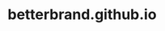 # betterbrand.github.io

<flowise-fullchatbot></flowise-fullchatbot>
<script type="module">
    import Chatbot from "https://cdn.jsdelivr.net/npm/flowise-embed/dist/web.js"
    Chatbot.initFull({
        chatflowid: "18a80366-22bc-48ec-a85c-83dc97ab1e0e",
        apiHost: "https://flowise-oi6s.onrender.com",
    })
</script>


<!--
https://raw.githubusercontent.com/betterbrand/betterbrand.github.io/5f69880be6d48b476a915f747597e17a9727beb7/pub_img/
https://raw.githubusercontent.com/betterbrand/betterbrand.github.io/5f69880be6d48b476a915f747597e17a9727beb7/pub_img/HarrietCloseup.jpg
https://raw.githubusercontent.com/betterbrand/betterbrand.github.io/5f69880be6d48b476a915f747597e17a9727beb7/pub_img/SmartAgentSquare.jpg

---

https://raw.githubusercontent.com/betterbrand/betterbrand.github.io/5f69880be6d48b476a915f747597e17a9727beb7/pub_img/bb/
https://raw.githubusercontent.com/betterbrand/betterbrand.github.io/5f69880be6d48b476a915f747597e17a9727beb7/pub_img/bb/Hat-only.svg <br>
https://raw.githubusercontent.com/betterbrand/betterbrand.github.io/5f69880be6d48b476a915f747597e17a9727beb7/pub_img/bb/all-words.svg <br>
https://raw.githubusercontent.com/betterbrand/betterbrand.github.io/5f69880be6d48b476a915f747597e17a9727beb7/pub_img/bb/bblogo-for-twitter.svg <br>
https://raw.githubusercontent.com/betterbrand/betterbrand.github.io/5f69880be6d48b476a915f747597e17a9727beb7/pub_img/bb/betterbrand_logo.png <br>
https://raw.githubusercontent.com/betterbrand/betterbrand.github.io/5f69880be6d48b476a915f747597e17a9727beb7/pub_img/bb/favicon.ico <br>
https://raw.githubusercontent.com/betterbrand/betterbrand.github.io/5f69880be6d48b476a915f747597e17a9727beb7/pub_img/bb/horiz-treatment.png <br>
https://raw.githubusercontent.com/betterbrand/betterbrand.github.io/5f69880be6d48b476a915f747597e17a9727beb7/pub_img/bb/name-and-hat.svg <br>
https://raw.githubusercontent.com/betterbrand/betterbrand.github.io/5f69880be6d48b476a915f747597e17a9727beb7/pub_img/bb/name-only.svg <br>
https://raw.githubusercontent.com/betterbrand/betterbrand.github.io/5f69880be6d48b476a915f747597e17a9727beb7/pub_img/bb/treatment.png <br>
https://raw.githubusercontent.com/betterbrand/betterbrand.github.io/5f69880be6d48b476a915f747597e17a9727beb7/pub_img/bb/whole-treatment.svg <br>
-->

